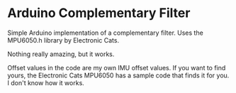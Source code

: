 # Arduino Complementary Filter


Simple Arduino implementation of a complementary filter. Uses the MPU6050.h library by Electronic Cats.

Nothing really amazing, but it works.

Offset values in the code are my own IMU offset values. If you want to find yours, 
the Electronic Cats MPU6050 has a sample code that finds it for you. I don't know how it works.



